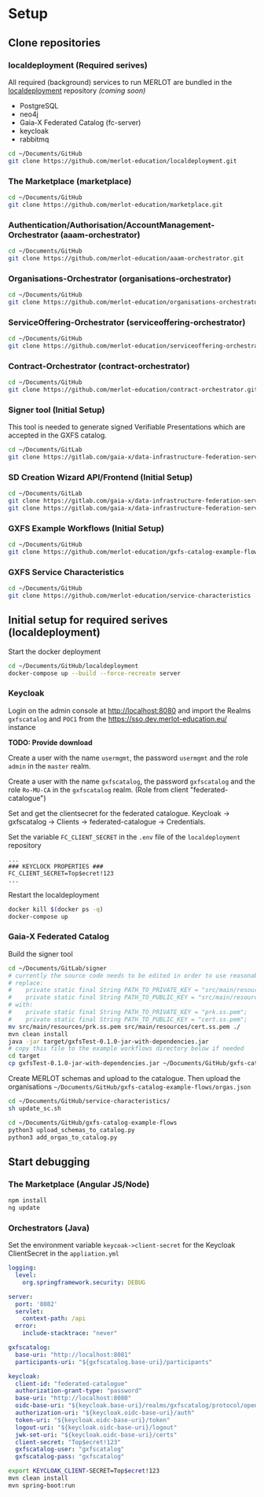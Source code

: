 # Setup 


## Clone repositories

### localdeployment (Required serives)
All required (background) services to run MERLOT are bundled in the [localdeployment](https://github.com/merlot-education/localdeployment) repository *(coming soon)*

 * PostgreSQL 
 * neo4j
 * Gaia-X Federated Catalog (fc-server)
 * keycloak
 * rabbitmq

 ```bash
cd ~/Documents/GitHub
git clone https://github.com/merlot-education/localdeployment.git
 ```

### The Marketplace (marketplace)

 ```bash
cd ~/Documents/GitHub
git clone https://github.com/merlot-education/marketplace.git
 ```

### Authentication/Authorisation/AccountManagement-Orchestrator (aaam-orchestrator)

 ```bash
cd ~/Documents/GitHub
git clone https://github.com/merlot-education/aaam-orchestrator.git
 ```

### Organisations-Orchestrator (organisations-orchestrator)

 ```bash
cd ~/Documents/GitHub
git clone https://github.com/merlot-education/organisations-orchestrator.git
 ```

### ServiceOffering-Orchestrator (serviceoffering-orchestrator)

 ```bash
cd ~/Documents/GitHub
git clone https://github.com/merlot-education/serviceoffering-orchestrator.git
 ```

### Contract-Orchestrator (contract-orchestrator)

 ```bash
cd ~/Documents/GitHub
git clone https://github.com/merlot-education/contract-orchestrator.git
 ```

### Signer tool (Initial Setup)
This tool is needed to generate signed Verifiable Presentations which are accepted in the GXFS catalog.
 ```bash
cd ~/Documents/GitLab
git clone https://gitlab.com/gaia-x/data-infrastructure-federation-services/cat/fc-tools/signer
 ```

### SD Creation Wizard API/Frontend (Initial Setup)
 ```bash
cd ~/Documents/GitLab
git clone https://gitlab.com/gaia-x/data-infrastructure-federation-services/self-description-tooling/sd-creation-wizard/sd-creation-wizard-api
git clone https://gitlab.com/gaia-x/data-infrastructure-federation-services/self-description-tooling/sd-creation-wizard/sd-creation-wizard-frontend
 ```

### GXFS Example Workflows (Initial Setup)

 ```bash
cd ~/Documents/GitHub
git clone https://github.com/merlot-education/gxfs-catalog-example-flows
 ```

### GXFS Service Characteristics

 ```bash
cd ~/Documents/GitHub
git clone https://github.com/merlot-education/service-characteristics
 ```

## Initial setup for required serives (localdeployment)
Start the docker deployment
```bash
cd ~/Documents/GitHub/localdeployment
docker-compose up --build --force-recreate server
```

### Keycloak
Login on the admin console at [http://localhost:8080](http://localhost:8080/admin/)  and import the Realms `gxfscatalog` and  `POC1` from the https://sso.dev.merlot-education.eu/ instance 

**TODO: Provide download**

Create a user with the name `usermgmt`, the password `usermgmt` and  the role `admin` in the `master` realm.

Create a user with the name `gxfscatalog`, the password `gxfscatalog` and  the role `Ro-MU-CA` in the `gxfscatalog` realm. (Role from client "federated-catalogue")

Set and get the clientsecret for the federated catalogue. Keycloak -> gxfscatalog -> Clients -> federated-catalogue -> Credentials. 

Set the variable `FC_CLIENT_SECRET` in the `.env` file of the `localdeployment` repository
```
...
### KEYCLOCK PROPERTIES ###
FC_CLIENT_SECRET=Top$ecret!123
...
```

Restart the localdeployment
```bash
docker kill $(docker ps -q)
docker-compose up
```

### Gaia-X Federated Catalog

Build the signer tool
```bash
cd ~/Documents/GitLab/signer
# currently the source code needs to be edited in order to use reasonable paths for the certificates:
# replace:
#    private static final String PATH_TO_PRIVATE_KEY = "src/main/resources/prk.ss.pem";
#    private static final String PATH_TO_PUBLIC_KEY = "src/main/resources/cert.ss.pem";
# with:
#    private static final String PATH_TO_PRIVATE_KEY = "prk.ss.pem";
#    private static final String PATH_TO_PUBLIC_KEY = "cert.ss.pem";
mv src/main/resources/prk.ss.pem src/main/resources/cert.ss.pem ./
mvn clean install
java -jar target/gxfsTest-0.1.0-jar-with-dependencies.jar  
# copy this file to the example workflows directory below if needed 
cd target
cp gxfsTest-0.1.0-jar-with-dependencies.jar ~/Documents/GitHub/gxfs-catalog-example-flows
```

Create MERLOT schemas and upload to the catalogue. Then upload the organisations `~/Documents/GitHub/gxfs-catalog-example-flows/orgas.json` 

```bash
cd ~/Documents/GitHub/service-characteristics/
sh update_sc.sh

cd ~/Documents/GitHub/gxfs-catalog-example-flows
python3 upload_schemas_to_catalog.py
python3 add_orgas_to_catalog.py
```

## Start debugging

### The Marketplace (Angular JS/Node)
```bash
npm install
ng update
```

### Orchestrators (Java)

Set the environment variable `keycoak->client-secret` for the Keycloak ClientSecret in the `appliation.yml`

```yaml
logging:
  level:
    org.springframework.security: DEBUG

server:
  port: '8082'
  servlet:
    context-path: /api
  error:
    include-stacktrace: "never"

gxfscatalog:
  base-uri: "http://localhost:8081"
  participants-uri: "${gxfscatalog.base-uri}/participants"

keycloak:
  client-id: "federated-catalogue"
  authorization-grant-type: "password"
  base-uri: "http://localhost:8080"
  oidc-base-uri: "${keycloak.base-uri}/realms/gxfscatalog/protocol/openid-connect"
  authorization-uri: "${keycloak.oidc-base-uri}/auth"
  token-uri: "${keycloak.oidc-base-uri}/token"
  logout-uri: "${keycloak.oidc-base-uri}/logout"
  jwk-set-uri: "${keycloak.oidc-base-uri}/certs"
  client-secret: "Top$ecret!123"
  gxfscatalog-user: "gxfscatalog"
  gxfscatalog-pass: "gxfscatalog"
```


```bash
export KEYCLOAK_CLIENT-SECRET=Top$ecret!123
mvn clean install
mvn spring-boot:run
```